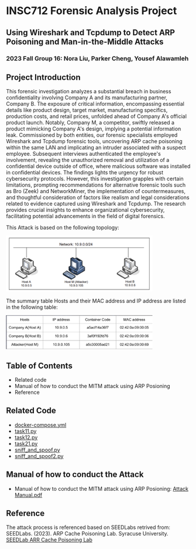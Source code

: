 #  INSC712 Forensic Analysis Project
## Using Wireshark and Tcpdump to Detect ARP Poisoning and Man-in-the-Middle Attacks
### 2023 Fall Group 16: Nora Liu, Parker Cheng, Yousef Alawamleh

## Project Introduction
This forensic investigation analyzes a substantial breach in business confidentiality involving Company A and its manufacturing partner, Company B. The exposure of critical information, encompassing essential details like product design, target market, manufacturing specifics, production costs, and retail prices, unfolded ahead of Company A's official product launch. Notably, Company M, a competitor, swiftly released a product mimicking Company A's design, implying a potential information leak. Commissioned by both entities, our forensic specialists employed Wireshark and Tcpdump forensic tools, uncovering ARP cache poisoning within the same LAN and implicating an intruder associated with a suspect employee. Subsequent interviews authenticated the employee's involvement, revealing the unauthorized removal and utilization of a confidential device outside of office, where malicious software was installed in confidential devices. The findings lights the urgency for robust cybersecurity protocols. However, this investigation grapples with certain limitations, prompting recommendations for alternative forensic tools such as Bro (Zeek) and NetworkMiner, the implementation of countermeasures, and thoughtful consideration of factors like realism and legal considerations related to evidence captured using Wireshark and Tcpdump. The research provides crucial insights to enhance organizational cybersecurity, facilitating potential advancements in the field of digital forensics.

This Attack is based on the following topology: 

<img src="attack_topology" alt="Attack Topology" width="400"/>

The summary table Hosts and their MAC address and IP address are listed in the following table:

<img src="summary_MAC_IP_table" alt="Summary of MAC and IP Address of Related Parties" width="400"/>


## Table of Contents

- Related code
- Manual of how to conduct the MITM attack using ARP Posioning
- Reference 

## Related Code 

- [docker-compose.yml](https://github.com/noraliu1212/INSC712/blob/main/docker-compose.yml)
- [task11.py](https://github.com/noraliu1212/INSC712/blob/main/task11.py)
- [task12.py](https://github.com/noraliu1212/INSC712/blob/main/task12.py)
- [task21.py](https://github.com/noraliu1212/INSC712/blob/main/task21.py)
- [sniff_and_spoof.py](https://github.com/noraliu1212/INSC712/blob/main/sniff_and_spoof.py)
- [sniff_and_spoof2.py](https://github.com/noraliu1212/INSC712/blob/main/sniff_and_spoof2.py)


## Manual of how to conduct the Attack
- Manual of how to conduct the MITM attack using ARP Posioning: [Attack Manual.pdf](https://github.com/noraliu1212/INSC712/blob/main/712_ARP_manual.pdf)

## Reference
The attack process is referenced based on SEEDLabs retrived from: 
SEEDLabs. (2023). ARP Cache Poisoning Lab. Syracuse University. 
[SEEDLab ARR Cache Poisoning Lab](https://seedsecuritylabs.org/Labs_20.04/Networking/ARP_Attack/)



